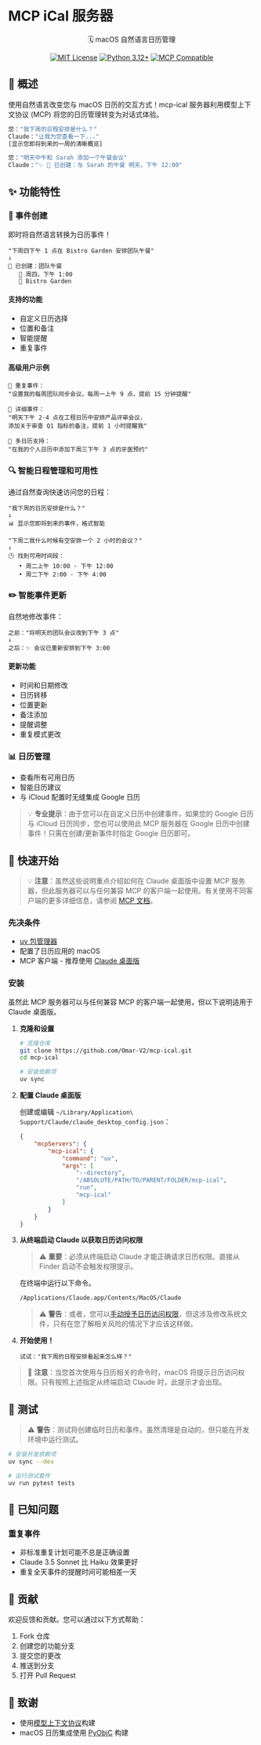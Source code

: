 # MCP iCal 服务器

<div align="center">

🗓️ macOS 自然语言日历管理

[![MIT License](https://img.shields.io/badge/License-MIT-green.svg)](https://choosealicense.com/licenses/mit/)
[![Python 3.12+](https://img.shields.io/badge/python-3.12+-blue.svg)](https://www.python.org/downloads/)
[![MCP Compatible](https://img.shields.io/badge/MCP-Compatible-purple.svg)](https://modelcontextprotocol.io)

</div>

## 🌟 概述

使用自然语言改变您与 macOS 日历的交互方式！mcp-ical 服务器利用模型上下文协议 (MCP) 将您的日历管理转变为对话式体验。

```bash
您："我下周的日程安排是什么？"
Claude："让我为您查看一下..."
[显示您即将到来的一周的清晰概览]

您："明天中午和 Sarah 添加一个午餐会议"
Claude："✨ 📅 已创建：与 Sarah 的午餐 明天，下午 12:00"
```

## ✨ 功能特性

### 📅 事件创建

即时将自然语言转换为日历事件！

```text
"下周四下午 1 点在 Bistro Garden 安排团队午餐"
↓
📎 已创建：团队午餐
   📅 周四，下午 1:00
   📍 Bistro Garden
```

#### 支持的功能

- 自定义日历选择
- 位置和备注
- 智能提醒
- 重复事件

#### 高级用户示例

```text
🔄 重复事件：
"设置我的每周团队同步会议，每周一上午 9 点，提前 15 分钟提醒"

📝 详细事件：
"明天下午 2-4 点在工程日历中安排产品评审会议，
添加关于审查 Q1 指标的备注，提前 1 小时提醒我"

📱 多日历支持：
"在我的个人日历中添加下周三下午 3 点的牙医预约"
```

### 🔍 智能日程管理和可用性

通过自然查询快速访问您的日程：

```text
"我下周的日历安排是什么？"
↓
📊 显示您即将到来的事件，格式智能

"下周二我什么时候有空安排一个 2 小时的会议？"
↓
🕒 找到可用时间段：
   • 周二上午 10:00 - 下午 12:00
   • 周二下午 2:00 - 下午 4:00
```

### ✏️ 智能事件更新

自然地修改事件：

```text
之前："将明天的团队会议改到下午 3 点"
↓
之后：✨ 会议已重新安排到下午 3:00
```

#### 更新功能

- 时间和日期修改
- 日历转移
- 位置更新
- 备注添加
- 提醒调整
- 重复模式更改

### 📊 日历管理

- 查看所有可用日历
- 智能日历建议
- 与 iCloud 配置时无缝集成 Google 日历

> 💡 **专业提示**：由于您可以在自定义日历中创建事件，如果您的 Google 日历与 iCloud 日历同步，您也可以使用此 MCP 服务器在 Google 日历中创建事件！只需在创建/更新事件时指定 Google 日历即可。

## 🚀 快速开始

> 💡 **注意**：虽然这些说明重点介绍如何在 Claude 桌面版中设置 MCP 服务器，但此服务器可以与任何兼容 MCP 的客户端一起使用。有关使用不同客户端的更多详细信息，请参阅 [MCP 文档](https://modelcontextprotocol.io/quickstart/client)。

### 先决条件

- [uv 包管理器](https://github.com/astral-sh/uv)
- 配置了日历应用的 macOS
- MCP 客户端 - 推荐使用 [Claude 桌面版](https://claude.ai/download)

### 安装

虽然此 MCP 服务器可以与任何兼容 MCP 的客户端一起使用，但以下说明适用于 Claude 桌面版。

1. **克隆和设置**

    ```bash
    # 克隆仓库
    git clone https://github.com/Omar-V2/mcp-ical.git
    cd mcp-ical

    # 安装依赖项
    uv sync
    ```

2. **配置 Claude 桌面版**

    创建或编辑 `~/Library/Application\ Support/Claude/claude_desktop_config.json`：

    ```json
    {
        "mcpServers": {
            "mcp-ical": {
                "command": "uv",
                "args": [
                    "--directory",
                    "/ABSOLUTE/PATH/TO/PARENT/FOLDER/mcp-ical",
                    "run",
                    "mcp-ical"
                ]
            }
        }
    }
    ```

3. **从终端启动 Claude 以获取日历访问权限**

    > ⚠️ **重要**：必须从终端启动 Claude 才能正确请求日历权限。直接从 Finder 启动不会触发权限提示。

    在终端中运行以下命令。

    ```bash
    /Applications/Claude.app/Contents/MacOS/Claude
    ```

    > ⚠️ **警告**：或者，您可以[手动授予日历访问权限](docs/install.md#method-2-manually-grant-calendar-access)，但这涉及修改系统文件，只有在您了解相关风险的情况下才应该这样做。

4. **开始使用！**

    ```text
    试试："我下周的日程安排看起来怎么样？"
    ```

> 🔑 **注意**：当您首次使用与日历相关的命令时，macOS 将提示日历访问权限。只有按照上述指定从终端启动 Claude 时，此提示才会出现。

## 🧪 测试

> ⚠️ **警告**：测试将创建临时日历和事件。虽然清理是自动的，但只能在开发环境中运行测试。

```bash
# 安装开发依赖项
uv sync --dev

# 运行测试套件
uv run pytest tests
```

## 🐛 已知问题

### 重复事件

- 非标准重复计划可能不总是正确设置
- Claude 3.5 Sonnet 比 Haiku 效果更好
- 重复全天事件的提醒时间可能相差一天

## 🤝 贡献

欢迎反馈和贡献。您可以通过以下方式帮助：

1. Fork 仓库
2. 创建您的功能分支
3. 提交您的更改
4. 推送到分支
5. 打开 Pull Request

## 🙏 致谢

- 使用[模型上下文协议](https://modelcontextprotocol.io)构建
- macOS 日历集成使用 [PyObjC](https://github.com/ronaldoussoren/pyobjc) 构建
